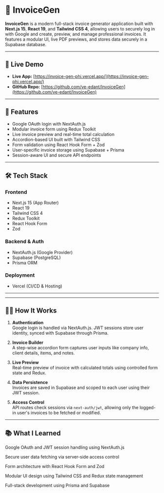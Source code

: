 # 🧾 InvoiceGen

**InvoiceGen** is a modern full-stack invoice generator application built with **Next.js 15**, **React 19**, and **Tailwind CSS 4**, allowing users to securely log in with Google and create, preview, and manage professional invoices. It features a modular UI, live PDF previews, and stores data securely in a Supabase database.

---

## 🔗 Live Demo

- **Live App:** [https://invoice-gen-phi.vercel.app/](https://invoice-gen-phi.vercel.app/)
- **GitHub Repo:** [https://github.com/ve-edant/InvoiceGen](https://github.com/ve-edant/InvoiceGen)

---

## 🚀 Features

- Google OAuth login with NextAuth.js
- Modular invoice form using Redux Toolkit
- Live invoice preview and real-time total calculation
- Accordion-based UI built with Tailwind CSS
- Form validation using React Hook Form + Zod
- User-specific invoice storage using Supabase + Prisma
- Session-aware UI and secure API endpoints

---

## 🛠️ Tech Stack

### Frontend
- Next.js 15 (App Router)
- React 19
- Tailwind CSS 4
- Redux Toolkit
- React Hook Form
- Zod

### Backend & Auth
- NextAuth.js (Google Provider)
- Supabase (PostgreSQL)
- Prisma ORM

### Deployment
- Vercel (CI/CD & Hosting)

---

---

## 🧑‍💻 How It Works

1. **Authentication**  
   Google login is handled via NextAuth.js. JWT sessions store user identity, synced with Supabase through Prisma.

2. **Invoice Builder**  
   A step-wise accordion form captures user inputs like company info, client details, items, and notes.

3. **Live Preview**  
   Real-time preview of invoice with calculated totals using controlled form state and Redux.

4. **Data Persistence**  
   Invoices are saved in Supabase and scoped to each user using their JWT session.

5. **Access Control**  
   API routes check sessions via `next-auth/jwt`, allowing only the logged-in user's invoices to be fetched or modified.

---

## 📚 What I Learned
Google OAuth and JWT session handling using NextAuth.js

Secure user data fetching via server-side access control

Form architecture with React Hook Form and Zod

Modular UI design using Tailwind CSS and Redux state management

Full-stack development using Prisma and Supabase
